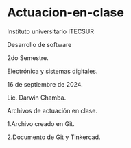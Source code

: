 # Actuacion-en-clase
Instituto universitario ITECSUR

Desarrollo de software

2do Semestre.

Electrónica y sistemas digitales.

16 de septiembre de 2024.

Lic. Darwin Chamba.

Archivos de actuación en clase.

1.Archivo creado en Git.

2.Documento de Git y Tinkercad.
